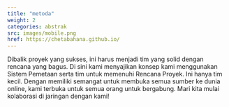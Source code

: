 ```yaml
---
title: "metoda"
weight: 2
categories: abstrak
src: images/mobile.png
href: https://chetabahana.github.io/
---
```


Dibalik proyek yang sukses, ini harus menjadi tim yang solid dengan rencana yang bagus. Di sini kami menyajikan konsep kami menggunakan Sistem Pemetaan serta tim untuk memenuhi Rencana Proyek. Ini hanya tim kecil. Dengan memiliki semangat untuk membuka semua sumber ke dunia online, kami terbuka untuk semua orang untuk bergabung. Mari kita mulai kolaborasi di jaringan dengan kami!

